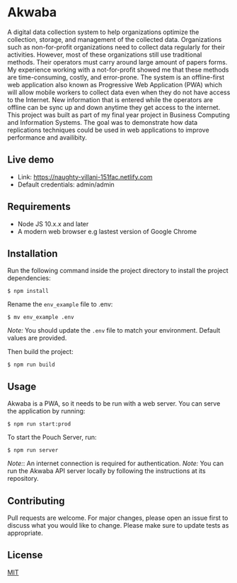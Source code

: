 # Akwaba

A digital data collection system to help organizations optimize the collection, storage, and management of the collected data. Organizations such as non-for-profit organizations need to collect data regularly for their activities. However, most of these organizations still use traditional methods. Their operators must carry around large amount of papers forms. My experience working with a not-for-profit showed me that these methods are time-consuming, costly, and error-prone. The system is an offline-first web application also known as Progressive Web Application (PWA) which will allow mobile workers to collect data even when they do not have access to the Internet. New information that is entered while the operators are offline can be sync up and down anytime they get access to the internet. This project was built as part of my final year project in Business Computing and Information Systems. The goal was to demonstrate how data replications techniques could be used in web applications to improve performance and availibity.

## Live demo

- Link: https://naughty-villani-151fac.netlify.com
- Default credentials: admin/admin

## Requirements

- Node JS 10.x.x and later
- A modern web browser e.g lastest version of Google Chrome

## Installation

Run the following command inside the project directory to install the project dependencies:

```shell
$ npm install
```

Rename the `env_example` file to .env:

```
$ mv env_example .env
```

*Note:* You should update the `.env` file to match your environment. Default values are provided.

Then build the project:

```
$ npm run build 
```

## Usage

Akwaba is a PWA, so it needs to be run with a web server. You can serve the application by running:

```shell
$ npm run start:prod
```

To start the Pouch Server, run:

```shell
$ npm run server
```

*Note:*: An internet connection is required for authentication.
*Note:* You can run the Akwaba API server locally by following the instructions at its repository.

## Contributing

Pull requests are welcome. For major changes, please open an issue first to discuss what you would like to change.
Please make sure to update tests as appropriate.

## License
[MIT](https://choosealicense.com/licenses/mit/)
